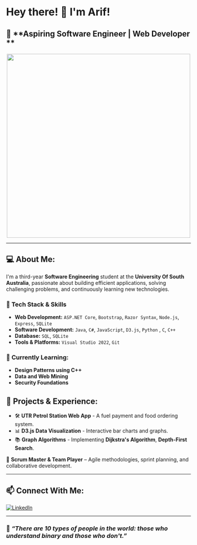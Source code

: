 # **Hey there!** 👋 I'm **Arif!**

## 🚀 **Aspiring Software Engineer | Web Developer **

<div align="center">
  <img src="https://media2.giphy.com/media/v1.Y2lkPTc5MGI3NjExOXMyc2Nvbm80ZTE5eWIzM2NvcTBpcmJpYjg1MTg2c2IyeGc4aWQzMSZlcD12MV9pbnRlcm5hbF9naWZfYnlfaWQmY3Q9Zw/jTNG3RF6EwbkpD4LZx/giphy.gif" width="500"/>
</div>

---

## 💻 **About Me:**
I'm a third-year **Software Engineering** student at the **University Of South Australia**, passionate about building efficient applications, solving challenging problems, and continuously learning new technologies.

### 🔹 **Tech Stack & Skills**
- **Web Development:** `ASP.NET Core`, `Bootstrap`, `Razor Syntax`, `Node.js`, `Express`, `SQLite`
- **Software Development:** `Java`, `C#`, `JavaScript`, `D3.js`, `Python` , `C`, `C++`
- **Database:** `SQL`, `SQLite`
- **Tools & Platforms:** `Visual Studio 2022`, `Git`

### 🌱 **Currently Learning:**
- **Design Patterns using C++**
- **Data and Web Mining**
- **Security Foundations**

## 🚀 **Projects & Experience:**
- 🛠 **UTR Petrol Station Web App** - A fuel payment and food ordering system.
- 📊 **D3.js Data Visualization** - Interactive bar charts and graphs.
- 📚 **Graph Algorithms** - Implementing **Dijkstra's Algorithm**, **Depth-First Search**.

📌 **Scrum Master & Team Player** – Agile methodologies, sprint planning, and collaborative development.

---

## 📫 **Connect With Me:**
[![LinkedIn](https://img.shields.io/badge/LinkedIn-Connect-blue?style=flat&logo=linkedin)]([https://www.linkedin.com/in/arif-khan1111/])


---

### 🌟 _“There are 10 types of people in the world: those who understand binary and those who don't.”_ 
